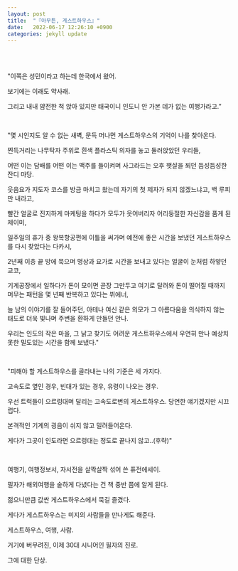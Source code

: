 ```yaml
---
layout: post
title:  "『아무튼, 게스트하우스』"
date:   2022-06-17 12:26:10 +0900
categories: jekyll update
---
```



<br> <br>

"이쪽은 성민이라고 하는데 한국에서 왔어.

보기에는 이래도 약사래. 

그리고 내내 얌전한 척 앉아 있지만 태국이니 인도니 안 가본 데가 없는 여행가라고.”

<br>

"몇 시인지도 알 수 없는 새벽, 문득 머나먼 게스트하우스의 기억이 나를 찾아온다. 

찐득거리는 나무탁자 주위로 흰색 플라스틱 의자를 놓고 둘러앉았던 우리들,

어떤 이는 담배를 어떤 이는 맥주를 들이켜며 사그라드는 오후 햇살을 쬐던 듬성듬성한 잔디 마당.

웃음요가 지도자 코스를 방금 마치고 왔는데 자기의 첫 제자가 되지 않겠느냐고, 백 루피만 내라고,

빨간 얼굴로 진지하게 마케팅을 하다가 모두가 웃어버리자 어리둥절한 자신감을 품게 된 제이미,

일주일의 휴가 중 왕복항공편에 이틀을 써가며 예전에 좋은 시간을 보냈던 게스트하우스를 다시 찾았다는 다카시,

2년째 이층 끝 방에 묵으며 명상과 요가로 시간을 보내고 있다는 얼굴이 눈처럼 하얗던 교코,

기계공장에서 일하다가 돈이 모이면 곧장 그만두고 여기로 달려와 돈이 떨어질 때까지 머무는 패턴을 몇 년째 반복하고 있다는 뷔에너,

늘 남의 이야기를 잘 들어주던, 아테나 여신 같은 외모가 그 아름다움을 의식하지 않는 태도로 더욱 빛나며 주변을 환하게 만들던 안나.

우리는 인도의 작은 마을, 그 낡고 찾기도 어려운 게스트하우스에서 우연히 만나 예상치 못한 밀도있는 시간을 함께 보냈다."

<br>

"피해야 할 게스트하우스를 골라내는 나의 기준은 세 가지다.

고속도로 옆인 경우, 빈대가 있는 경우, 유령이 나오는 경우.

우선 트럭들이 으르렁대며 달리는 고속도로변의 게스트하우스. 당연한 얘기겠지만 시끄럽다.

본격적인 기계의 굉음이 쉬지 않고 밀려들어온다.

게다가 그곳이 인도라면 으르렁대는 정도로 끝나지 않고..(후략)"

<br>

여행기, 여행정보서, 자서전을 살짝살짝 섞어 쓴 퓨전에세이.

필자가 해외여행을 숱하게 다녔다는 건 책 중반 쯤에 알게 된다.

젊으니만큼 값싼 게스트하우스에서 묵길 즐겼다.

게다가 게스트하우스는 미지의 사람들을 만나게도 해준다.

게스트하우스, 여행, 사람.

거기에 버무려진, 이제 30대 시니어인 필자의 진로.

그에 대한 단상.

<br><br>

